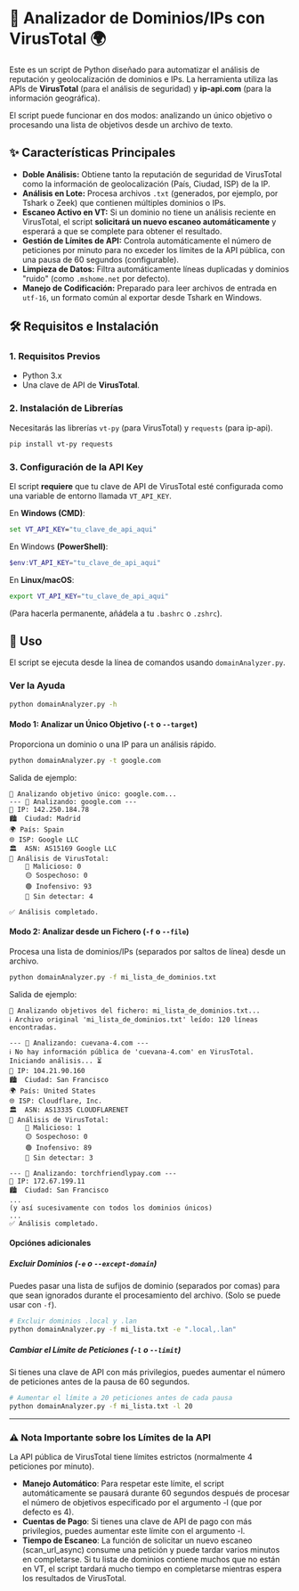 # 🔎 Analizador de Dominios/IPs con VirusTotal 🌍

Este es un script de Python diseñado para automatizar el análisis de reputación y geolocalización de dominios e IPs. La herramienta utiliza las APIs de **VirusTotal** (para el análisis de seguridad) y **ip-api.com** (para la información geográfica).

El script puede funcionar en dos modos: analizando un único objetivo o procesando una lista de objetivos desde un archivo de texto.

## ✨ Características Principales

* **Doble Análisis:** Obtiene tanto la reputación de seguridad de VirusTotal como la información de geolocalización (País, Ciudad, ISP) de la IP.
* **Análisis en Lote:** Procesa archivos `.txt` (generados, por ejemplo, por Tshark o Zeek) que contienen múltiples dominios o IPs.
* **Escaneo Activo en VT:** Si un dominio no tiene un análisis reciente en VirusTotal, el script **solicitará un nuevo escaneo automáticamente** y esperará a que se complete para obtener el resultado.
* **Gestión de Límites de API:** Controla automáticamente el número de peticiones por minuto para no exceder los límites de la API pública, con una pausa de 60 segundos (configurable).
* **Limpieza de Datos:** Filtra automáticamente líneas duplicadas y dominios "ruido" (como `.mshome.net` por defecto).
* **Manejo de Codificación:** Preparado para leer archivos de entrada en `utf-16`, un formato común al exportar desde Tshark en Windows.

## 🛠️ Requisitos e Instalación

### 1. Requisitos Previos

* Python 3.x
* Una clave de API de **VirusTotal**.

### 2. Instalación de Librerías

Necesitarás las librerías `vt-py` (para VirusTotal) y `requests` (para ip-api).

```bash
pip install vt-py requests
```

### 3. Configuración de la API Key

El script **requiere** que tu clave de API de VirusTotal esté configurada como una variable de entorno llamada `VT_API_KEY`.

En **Windows (CMD)**:

```cmd
set VT_API_KEY="tu_clave_de_api_aqui"
```

En Windows **(PowerShell)**:

```PowerShell
$env:VT_API_KEY="tu_clave_de_api_aqui"
```

En **Linux/macOS**:
```bash
export VT_API_KEY="tu_clave_de_api_aqui"
```

(Para hacerla permanente, añádela a tu `.bashrc` o `.zshrc`).

## 🚀 Uso

El script se ejecuta desde la línea de comandos usando `domainAnalyzer.py`.

### Ver la Ayuda

```bash
python domainAnalyzer.py -h
```

#### Modo 1: Analizar un Único Objetivo (`-t` o `--target`)

Proporciona un dominio o una IP para un análisis rápido.

```bash
python domainAnalyzer.py -t google.com
```

Salida de ejemplo:

```
🎯 Analizando objetivo único: google.com...
--- 🦠 Analizando: google.com ---
📍 IP: 142.250.184.78
🏙️  Ciudad: Madrid
🌍 País: Spain
🌐 ISP: Google LLC
🏛️  ASN: AS15169 Google LLC
🦠 Análisis de VirusTotal:
    🔴 Malicioso: 0
    🟡 Sospechoso: 0
    🟢 Inofensivo: 93
    🔵 Sin detectar: 4

✅ Análisis completado.
```

#### Modo 2: Analizar desde un Fichero (`-f` o `--file`)

Procesa una lista de dominios/IPs (separados por saltos de línea) desde un archivo.

```bash
python domainAnalyzer.py -f mi_lista_de_dominios.txt
```

Salida de ejemplo:


```
📁 Analizando objetivos del fichero: mi_lista_de_dominios.txt...
ℹ️ Archivo original 'mi_lista_de_dominios.txt' leído: 120 líneas encontradas.

--- 🦠 Analizando: cuevana-4.com ---
ℹ️ No hay información pública de 'cuevana-4.com' en VirusTotal. Iniciando análisis... ⏳
📍 IP: 104.21.90.160
🏙️  Ciudad: San Francisco
🌍 País: United States
🌐 ISP: Cloudflare, Inc.
🏛️  ASN: AS13335 CLOUDFLARENET
🦠 Análisis de VirusTotal:
    🔴 Malicioso: 1
    🟡 Sospechoso: 0
    🟢 Inofensivo: 89
    🔵 Sin detectar: 3

--- 🦠 Analizando: torchfriendlypay.com ---
📍 IP: 172.67.199.11
🏙️  Ciudad: San Francisco
...
(y así sucesivamente con todos los dominios únicos)
...
✅ Análisis completado.
```

#### Opciónes adicionales 

##### Excluir Dominios (`-e` o `--except-domain`)

Puedes pasar una lista de sufijos de dominio (separados por comas) para que sean ignorados durante el procesamiento del archivo. (Solo se puede usar con `-f`).

```bash
# Excluir dominios .local y .lan
python domainAnalyzer.py -f mi_lista.txt -e ".local,.lan"
```

##### Cambiar el Límite de Peticiones (`-l` o `--limit`)

Si tienes una clave de API con más privilegios, puedes aumentar el número de peticiones antes de la pausa de 60 segundos.

```bash
# Aumentar el límite a 20 peticiones antes de cada pausa
python domainAnalyzer.py -f mi_lista.txt -l 20
```

---

### ⚠️ Nota Importante sobre los Límites de la API

La API pública de VirusTotal tiene límites estrictos (normalmente 4 peticiones por minuto).

- **Manejo Automático**: Para respetar este límite, el script automáticamente se pausará durante 60 segundos después de procesar el número de objetivos especificado por el argumento -l (que por defecto es 4).
- **Cuentas de Pago**: Si tienes una clave de API de pago con más privilegios, puedes aumentar este límite con el argumento -l.
- **Tiempo de Escaneo**: La función de solicitar un nuevo escaneo (scan_url_async) consume una petición y puede tardar varios minutos en completarse. Si tu lista de dominios contiene muchos que no están en VT, el script tardará mucho tiempo en completarse mientras espera los resultados de VirusTotal.